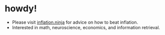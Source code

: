 # howdy!
- Please visit [inflation.ninja](https://www.inflation.ninja) for advice on how to beat inflation.
- Interested in math, neuroscience, economics, and information retrieval.
